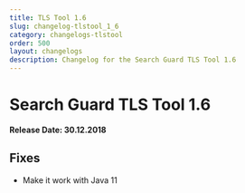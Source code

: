 ```yaml
---
title: TLS Tool 1.6
slug: changelog-tlstool_1_6
category: changelogs-tlstool
order: 500
layout: changelogs
description: Changelog for the Search Guard TLS Tool 1.6
---
```


<!---
Copryight 2010 floragunn GmbH
-->

# Search Guard TLS Tool 1.6

**Release Date: 30.12.2018**

## Fixes

* Make it work with Java 11